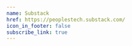 ```yaml
---
name: Substack
href: https://peoplestech.substack.com/
icon_in_footer: false
subscribe_link: true
---
```


